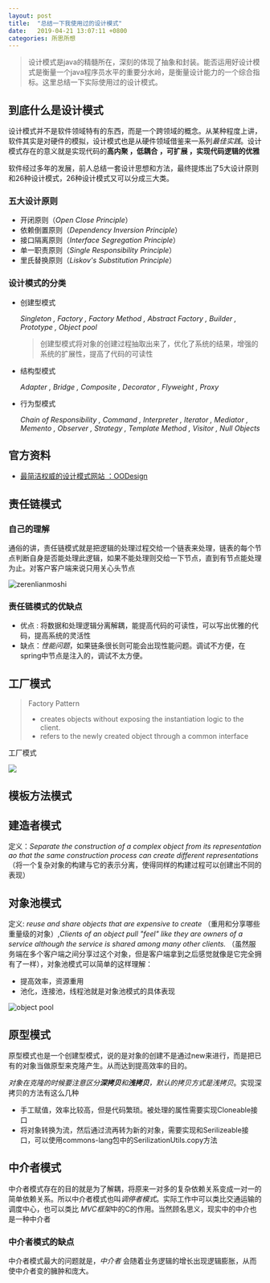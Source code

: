 ```yaml
---
layout: post
title:  "总结一下我使用过的设计模式"
date:	2019-04-21 13:07:11 +0800
categories: 所思所想
---
```


> 设计模式是java的精髓所在，深刻的体现了抽象和封装。能否运用好设计模式是衡量一个java程序员水平的重要分水岭，是衡量设计能力的一个综合指标。这里总结一下实际使用过的设计模式。

## 到底什么是设计模式

设计模式并不是软件领域特有的东西，而是一个跨领域的概念。从某种程度上讲，软件其实是对硬件的模拟，设计模式也是从硬件领域借鉴来一系列*最佳实践*。设计模式存在的意义就是实现代码的**高内聚 ，低耦合 ，可扩展 ，实现代码逻辑的优雅**

软件经过多年的发展，前人总结一套设计思想和方法，最终提炼出了5大设计原则和26种设计模式，26种设计模式又可以分成三大类。

### 五大设计原则

* 开闭原则（*Open Close Principle*）
* 依赖倒置原则（*Dependency Inversion Principle*）
* 接口隔离原则（*Interface Segregation Principle*）
* 单一职责原则（*Single Responsibility Principle*）
* 里氏替换原则（*Liskov's Substitution Principle*）

### 设计模式的分类

* 创建型模式

  *Singleton , Factory , Factory Method , Abstract Factory , Builder , Prototype , Object pool*

  > 创建型模式将对象的创建过程抽取出来了，优化了系统的结果，增强的系统的扩展性，提高了代码的可读性

* 结构型模式

  *Adapter , Bridge , Composite , Decorator , Flyweight , Proxy*

* 行为型模式

  *Chain of Responsibility , Command , Interpreter , Iterator , Mediator , Memento , Observer , Strategy , Template Method , Visitor , Null Objects*



##  官方资料

* [最简洁权威的设计模式网站 ：OODesign](https://www.oodesign.com/)



## 责任链模式

### 自己的理解

通俗的讲，责任链模式就是把逻辑的处理过程交给一个链表来处理，链表的每个节点判断自身是否能处理此逻辑，如果不能处理则交给一下节点，直到有节点能处理为止。对客户客户端来说只用关心头节点

![zerenlianmoshi](/content/image/zerenlian.png)

### 责任链模式的优缺点

- 优点 : 将数据和处理逻辑分离解耦，能提高代码的可读性，可以写出优雅的代码，提高系统的灵活性
- 缺点：*性能问题*，如果链条很长则可能会出现性能问题。调试不方便，在spring中节点是注入的，调试不太方便。



## 工厂模式

> Factory Pattern
>
> * creates objects without exposing the instantiation logic to the client.
> * refers to the newly created object through a common interface

工厂模式

![](E:\code\myBog\source\image\factorypattern.png)





## 模板方法模式


## 建造者模式

定义：*Separate the  construction of a complex object from its representation ao that the same construction process can create different representations*（将一个复杂对象的构建与它的表示分离，使得同样的构建过程可以创建出不同的表现）



## 对象池模式

定义: *reuse and share objects that are expensive to create* （重用和分享哪些重量级的对象）,*Clients of an object pull "feel" like they are owners of a service although the service is shared among many other clients.*  （虽然服务端在多个客户端之间分享过这个对象，但是客户端拿到之后感觉就像是它完全拥有了一样），对象池模式可以简单的这样理解：

* 提高效率，资源重用
* 池化，连接池，线程池就是对象池模式的具体表现



![object pool](E:\code\myBog\source\image\objectspool.png)



## 原型模式

原型模式也是一个创建型模式，说的是对象的创建不是通过new来进行，而是把已有的对象当做原型来克隆产生。从而达到提高效率的目的。

*对象在克隆的时候要注意区分**深拷贝**和**浅拷贝**，默认的拷贝方式是浅拷贝*。实现深拷贝的方法有这么几种

* 手工赋值，效率比较高，但是代码繁琐。被处理的属性需要实现Cloneable接口
* 将对象转换为流，然后通过流再转为新的对象，需要实现和Serilizeable接口，可以使用commons-lang包中的SerilizationUtils.copy方法



## 中介者模式

中介者模式存在的目的就是为了解耦，将原来一对多的复杂依赖关系变成一对一的简单依赖关系。所以中介者模式也叫*调停者模式*。实际工作中可以类比交通运输的调度中心，也可以类比 *MVC框架*中的C的作用。当然顾名思义，现实中的中介也是一种中介者

### 中介者模式的缺点

中介者模式最大的问题就是，*中介者* 会随着业务逻辑的增长出现逻辑膨胀，从而使中介者变的臃肿和庞大。